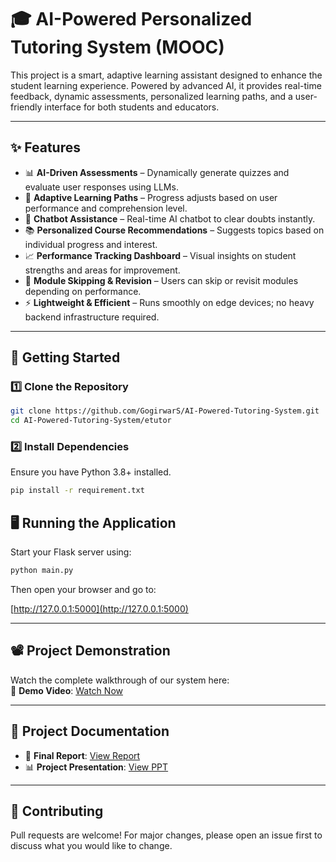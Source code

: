 
# 🎓 AI-Powered Personalized Tutoring System (MOOC)

This project is a smart, adaptive learning assistant designed to enhance the student learning experience. Powered by advanced AI, it provides real-time feedback, dynamic assessments, personalized learning paths, and a user-friendly interface for both students and educators.

---

## ✨ Features

- 📊 **AI-Driven Assessments** – Dynamically generate quizzes and evaluate user responses using LLMs.  
- 🧠 **Adaptive Learning Paths** – Progress adjusts based on user performance and comprehension level.  
- 💬 **Chatbot Assistance** – Real-time AI chatbot to clear doubts instantly.  
- 📚 **Personalized Course Recommendations** – Suggests topics based on individual progress and interest.  
- 📈 **Performance Tracking Dashboard** – Visual insights on student strengths and areas for improvement.  
- 🔁 **Module Skipping & Revision** – Users can skip or revisit modules depending on performance.  
- ⚡ **Lightweight & Efficient** – Runs smoothly on edge devices; no heavy backend infrastructure required.

---

## 🚀 Getting Started

### 1️⃣ Clone the Repository
```bash
git clone https://github.com/GogirwarS/AI-Powered-Tutoring-System.git
cd AI-Powered-Tutoring-System/etutor

```

### 2️⃣ Install Dependencies
Ensure you have Python 3.8+ installed.
```bash
pip install -r requirement.txt
```


## 🖥️ Running the Application

Start your Flask server using:

```bash
python main.py
```

Then open your browser and go to:

[http://127.0.0.1:5000](http://127.0.0.1:5000)

---
## 📽️ Project Demonstration

Watch the complete walkthrough of our system here:  
🎥 **Demo Video**: [Watch Now](https://drive.google.com/file/d/1j-NK_xT0kVQlI_1CuA8y8KtiSWunL4XY/view?usp=sharing)

---
## 📄 Project Documentation

- 📘 **Final Report**: [View Report](https://drive.google.com/file/d/1JswsQXyTuEKJ55h4D00nIs7fLidGgdlZ/view?usp=sharing)  
- 📊 **Project Presentation**: [View PPT](https://drive.google.com/file/d/1xrCkmmisPvrbDyK5mI_bkB3RikvnmBF5/view?usp=sharing)

---

## 🤝 Contributing

Pull requests are welcome! For major changes, please open an issue first to discuss what you would like to change.

